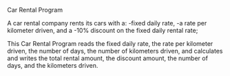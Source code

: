 Car Rental Program

A car rental company rents its cars with a:
-fixed daily rate,
-a rate per kilometer driven, and a
-10% discount on the fixed daily rental rate;

This Car Rental Program reads the fixed daily rate, the rate per kilometer driven, the number of days, the number of kilometers driven, and calculates and writes the total rental amount, the discount amount, the number of days, and the kilometers driven.
